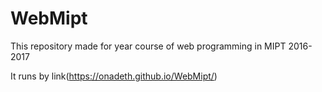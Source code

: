# WebMipt
This repository made for year course of web programming in MIPT 2016-2017

It runs by link(https://onadeth.github.io/WebMipt/)
